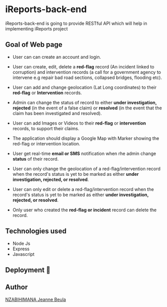 # iReports-back-end

iReports-back-end is going to provide RESTful API which will help in implementing iReports project

## Goal of Web page
- User can can create an account and login.
- User can create, edit, delete a **red-flag** record (An incident linked to corruption) and intervention records (a call for a government agency to intervene e.g repair bad road sections, collapsed bridges, flooding etc). 
- User can add and change geolocation (Lat Long coordinates) to their **red-flag** or **Intervention** records.
- Admin can change the status of record to either **under investigation, rejected** (in the event of a false claim) or **resolved** (in the event that the claim has been investigated and resolved).
- User can add Images or Videos to their **red-flag** or **intervention** records, to support their claims.
- The application should display a Google Map with Marker showing the red-flag or intervention location.
- User get real-time **email or SMS** notification when rhe admin change **status** of their record.

- User can only change the geolocation of a red-flag/intervention record when the record's status is yet to be marked as either **under investigation, rejected, or resolved**.
- User can only edit or delete a red-flag/intervention record when the record's status is yet to be marked as either **under investigation, rejected, or resolved**.
- Only user who created the **red-flag or incident** record can delete the record.



## **Technologies used**
- Node Js
- Express
- Javascript
## **Deployment 🚀**
<!-- will be shared very soon -->

## **Author**

[NZABIHIMANA Jeanne Beula](https://github.com/JeanneBeula)


